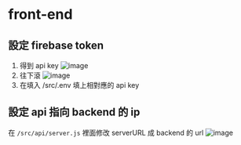 # front-end

## 設定 firebase token
1. 得到 api key
![image](https://user-images.githubusercontent.com/60431808/123960977-77c27100-d9e2-11eb-9e62-e580161b69b9.png)
2. 往下滾
![image](https://user-images.githubusercontent.com/60431808/123961536-0b943d00-d9e3-11eb-9acb-00c0bb9efe30.png)
3. 在填入 /src/.env 填上相對應的 api key

## 設定 api 指向 backend 的 ip
在 `/src/api/server.js` 裡面修改 serverURL 成 backend 的 url
![image](https://user-images.githubusercontent.com/60431808/123961965-7f364a00-d9e3-11eb-8f29-eb341f8c805a.png)
